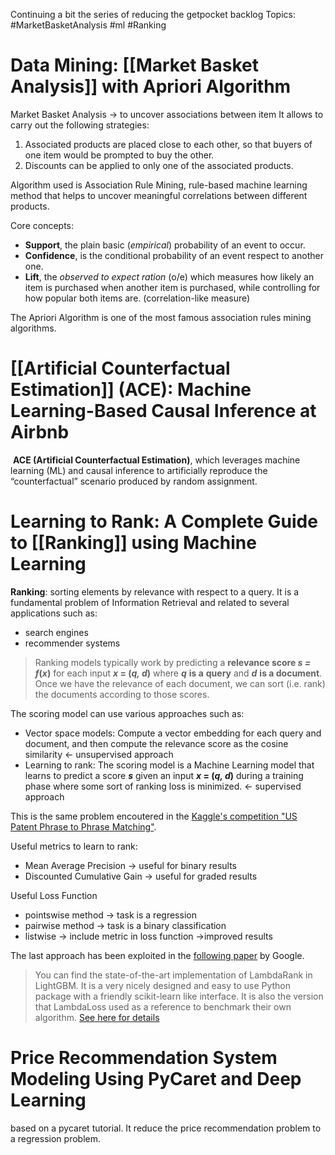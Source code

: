Continuing a bit the series of reducing the getpocket backlog
Topics: #MarketBasketAnalysis #ml #Ranking

# Data Mining: [[Market Basket Analysis]] with Apriori Algorithm

Market Basket Analysis -> to uncover associations between item
It allows to carry out the following strategies:
1. Associated products are placed close to each other, so that buyers of one item would be prompted to buy the other.
2. Discounts can be applied to only one of the associated products.

Algorithm used is Association Rule Mining, rule-based machine learning method that helps to uncover meaningful correlations between different products. 

Core concepts:
* **Support**, the plain basic (*empirical*) probability of an event to occur. 
* **Confidence**, is the conditional probability of an event respect to another one. 
* **Lift**, the *observed to expect ration* (o/e) which measures how likely an item is purchased when another item is purchased, while controlling for how popular both items are. (correlation-like measure)

The Apriori Algorithm is one of the most famous association rules mining algorithms. 

# [[Artificial Counterfactual Estimation]] (ACE): Machine Learning-Based Causal Inference at Airbnb
 **ACE (Artificial Counterfactual Estimation)**, which leverages machine learning (ML) and causal inference to artificially reproduce the “counterfactual” scenario produced by random assignment.
 
 # Learning to Rank: A Complete Guide to [[Ranking]] using Machine Learning
 
 **Ranking**: sorting elements by relevance with respect to a query.
 It is a fundamental problem of Information Retrieval and related to several applications such as:
 * search engines
 * recommender systems

> Ranking models typically work by predicting a **relevance score _s = f_(_x_)** for each input **_x_ = (_q, d_)** where **_q_** **is a** **query** and **_d_** **is a document**. Once we have the relevance of each document, we can sort (i.e. rank) the documents according to those scores.

The scoring model can use various approaches such as:
* Vector space models: Compute a vector embedding for each query and document, and then compute the relevance score as the cosine similarity <- unsupervised approach
* Learning to rank: The scoring model is a Machine Learning model that learns to predict a score **_s_** given an input **_x_ = (_q, d_)** during a training phase where some sort of ranking loss is minimized. <- supervised approach

This is the same problem encoutered in the [Kaggle's competition "US Patent Phrase to Phrase Matching"](https://www.kaggle.com/competitions/us-patent-phrase-to-phrase-matching/overview).

Useful metrics to learn to rank:
* Mean Average Precision -> useful for binary results
* Discounted Cumulative Gain -> useful for graded results

Useful Loss Function
* pointswise method -> task is a regression
* pairwise method -> task is a binary classification
* listwise -> include metric in loss function ->improved results

The last approach has been exploited in the [following paper](https://storage.googleapis.com/pub-tools-public-publication-data/pdf/1e34e05e5e4bf2d12f41eb9ff29ac3da9fdb4de3.pdf) by Google. 

> You can find the state-of-the-art implementation of LambdaRank in LightGBM. It is a very nicely designed and easy to use Python package with a friendly scikit-learn like interface. It is also the version that LambdaLoss used as a reference to benchmark their own algorithm. [See here for details](https://lightgbm.readthedocs.io/en/latest/pythonapi/lightgbm.LGBMRanker.html)


# Price Recommendation System Modeling Using PyCaret and Deep Learning

based on a pycaret tutorial. It reduce the price recommendation problem to a regression problem. 
